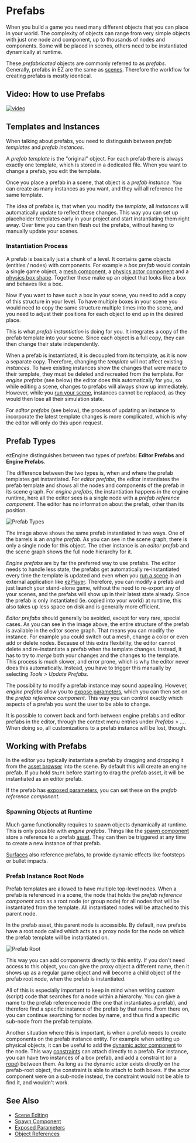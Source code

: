 # Prefabs

When you build a game you need many different objects that you can place in your world. The complexity of objects can range from very simple objects with just one node and component, up to thousands of nodes and components. Some will be placed in scenes, others need to be instantiated dynamically at runtime.

These *prefabricated* objects are commonly referred to as *prefabs*. Generally, prefabs in EZ are the same as [scenes](../scenes/scene-editing.md). Therefore the workflow for creating prefabs is mostly identical.

## Video: How to use Prefabs

[![video](https://img.youtube.com/vi/WuuT0kNk73k/0.jpg)](https://www.youtube.com/watch?v=WuuT0kNk73k)

## Templates and Instances

When talking about prefabs, you need to distinguish between *prefab templates* and *prefab instances*.

A *prefab template* is the "original" object. For each prefab there is always exactly one template, which is stored in a dedicated file. When you want to change a prefab, you edit the template.

Once you place a prefab in a scene, that object is a *prefab instance*. You can create as many instances as you want, and they will all reference the same template.

The idea of prefabs is, that when you modify the *template*, all *instances* will automatically update to reflect these changes. This way you can set up placeholder templates early in your project and start instantiating them right away. Over time you can then flesh out the prefabs, without having to manually update your scenes.

### Instantiation Process

A prefab is basically just a chunk of a level. It contains game objects (entities / nodes) with components. For example a *box prefab* would contain a single game object, a [mesh component](../graphics/meshes/mesh-component.md), a [physics actor component](../physics/jolt/actors/jolt-actors.md) and a [physics box shape](../physics/jolt/collision-shapes/jolt-shapes.md). Together these make up an object that looks like a box and behaves like a box.

Now if you want to have such a box in your scene, you need to add a copy of this structure in your level. To have multiple boxes in your scene you would need to copy the same structure multiple times into the scene, and you need to adjust their positions for each object to end up in the desired place.

This is what *prefab instantiation* is doing for you. It integrates a copy of the prefab template into your scene. Since each object is a full copy, they can then change their state independently.

When a prefab is instantiated, it is decoupled from its template, as it is now a separate copy. Therefore, changing the *template* will not affect existing *instances*. To have existing instances show the changes that were made to their template, they must be deleted and recreated from the template. For *engine prefabs* (see below) the editor does this automatically for you, so while editing a scene, changes to prefabs will always show up immediately. However, while you [run your scene](../editor/run-scene.md), instances cannot be replaced, as they would then lose all their simulation state.

For *editor prefabs* (see below), the process of updating an instance to incorporate the latest template changes is more complicated, which is why the editor will only do this upon request.

## Prefab Types

ezEngine distinguishes between two types of prefabs: **Editor Prefabs** and **Engine Prefabs**.

The difference between the two types is, when and where the prefab templates get instantiated. For *editor prefabs*, the editor instantiates the prefab template and shows all the nodes and components of the prefab in its scene graph. For *engine prefabs*, the instantiation happens in the engine runtime, here all the editor sees is a single node with a *prefab reference component*. The editor has no information about the prefab, other than its position.

![Prefab Types](media/prefab-types.jpg)

The image above shows the same prefab instantiated in two ways. One of the barrels is an *engine prefab*. As you can see in the scene graph, there is only a single node for this object. The other instance is an *editor prefab* and the scene graph shows the full node hierarchy for it.

*Engine prefabs* are by far the preferred way to use prefabs. The editor needs to handle less state, the prefabs get automatically re-instantiated every time the template is updated and even when you [run a scene](../editor/run-scene.md) in an external application like [ezPlayer](../tools/player.md). Therefore, you can modify a prefab and just launch your stand-alone game, without the need to re-export any of your scenes, and the prefabs will show up in their latest state already. Since the prefab is only instantiated (ie. copied into your world) at runtime, this also takes up less space on disk and is generally more efficient.

*Editor prefabs* should generally be avoided, except for very rare, special cases. As you can see in the image above, the entire structure of the prefab is available in the editor scene graph. That means you can modify the instance. For example you could switch out a mesh, change a color or even add or delete nodes. Because of this extra flexibility, the editor cannot delete and re-instantiate a prefab when the template changes. Instead, it has to try to *merge* both your changes and the changes to the template. This process is much slower, and error prone, which is why the editor never does this automatically. Instead, you have to trigger this manually by selecting *Tools > Update Prefabs*.

The possibility to modify a prefab instance may sound appealing. However, *engine prefabs* allow you to [expose parameters](../scenes/exposed-parameters.md), which you can then set on the *prefab reference component*. This way you can control exactly which aspects of a prefab you want the user to be able to change.

It is possible to convert back and forth between engine prefabs and editor prefabs in the editor, through the context menu entries under *Prefabs > ...*. When doing so, all customizations to a prefab instance will be lost, though.

## Working with Prefabs

In the editor you typically instantiate a prefab by dragging and dropping it from the [asset browser](../assets/asset-browser.md) into the scene. By default this will create an engine prefab. If you hold `Shift` before starting to drag the prefab asset, it will be instantiated as an editor prefab.

If the prefab has [exposed parameters](../scenes/exposed-parameters.md), you can set these on the *prefab reference component*.

### Spawning Objects at Runtime

Much game functionality requires to spawn objects dynamically at runtime. This is only possible with *engine prefabs*. Things like the [spawn component](../gameplay/spawn-component.md) store a reference to a prefab [asset](../assets/assets-overview.md). They can then be triggered at any time to create a new instance of that prefab.

[Surfaces](../materials/surfaces.md) also reference prefabs, to provide dynamic effects like footsteps or bullet impacts.

### Prefab Instance Root Node

Prefab templates are allowed to have multiple top-level nodes. When a prefab is referenced in a scene, the node that holds the *prefab reference component* acts as a root node (or group node) for all nodes that will be instantiated from the template. All instantiated nodes will be attached to this parent node.

In the prefab asset, this parent node is accessible. By default, new prefabs have a root node called **<prefab-root>** which acts as a proxy node for the node on which the prefab template will be instantiated on.

![Prefab Root](media/prefab-root.png)

This way you can add components directly to this entity. If you don't need access to this object, you can give the proxy object a different name, then it shows up as a regular game object and will become a child object of the prefab root node, when the prefab is instantiated.

All of this is especially important to keep in mind when writing custom (script) code that searches for a node within a hierarchy. You can give a name to the prefab reference node (the one that instantiates a prefab), and therefore find a specific instance of the prefab by that name. From there on, you can continue searching for nodes by name, and thus find a specific sub-node from the prefab template.

Another situation where this is important, is when a prefab needs to create components on the prefab instance entity. For example when setting up physical objects, it can be useful to add the [dynamic actor component](../physics/jolt/actors/jolt-dynamic-actor-component.md) to the *<prefab-root>* node. This way [constraints](../physics/jolt/constraints/jolt-constraints.md) can attach directly to a prefab. For instance, you can have two instances of a box prefab, and add a constraint (or a [rope](../physics/jolt/special/jolt-rope-component.md)) between them. As long as the dynamic actor exists directly on the prefab-root object, the constraint is able to attach to both boxes. If the actor component were on a sub-node instead, the constraint would not be able to find it, and wouldn't work.

## See Also

* [Scene Editing](../scenes/scene-editing.md)
* [Spawn Component](../gameplay/spawn-component.md)
* [Exposed Parameters](../scenes/exposed-parameters.md)
* [Object References](../scenes/object-references.md)

